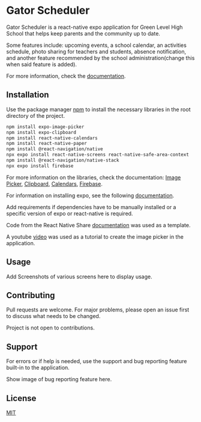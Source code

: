 # Gator Scheduler

Gator Scheduler is a react-native expo application for Green Level High School that helps keep parents and the community up to date. 

Some features include: upcoming events, a school calendar, an activities schedule, photo sharing for teachers and students, absence notification, and another feature recommended by the school administration(change this when said feature is added).

For more information, check the [documentation](https://www.fbla-pbl.org/media/2022/08/FBLA-High-School-CE-Guidelines_8.29.22.pdf). 

## Installation

Use the package manager [npm](https://docs.npmjs.com/) to install the necessary libraries in the root directory of the project. 

```bash
npm install expo-image-picker
npm install expo-clipboard
npm install react-native-calendars
npm install react-native-paper
npm install @react-navigation/native
npx expo install react-native-screens react-native-safe-area-context
npm install @react-navigation/native-stack
npx expo install firebase
```

For more information on the libraries, check the documentation: [Image Picker](https://docs.expo.dev/versions/latest/sdk/imagepicker/), [Clipboard](https://docs.expo.dev/versions/latest/sdk/clipboard/), [Calendars](https://github.com/wix/react-native-calendars), [Firebase](https://rnfirebase.io/).

For information on installing expo, see the following [documentation](https://docs.expo.dev/get-started/installation/).

Add requirements if dependencies have to be manually installed or a specific version of expo or react-native is required. 

Code from the React Native Share [documentation](https://reactnative.dev/docs/share) was used as a template. 

A youtube [video](https://reactnative.dev/docs/share) was used as a tutorial to create the image picker in the application.

## Usage

Add Screenshots of various screens here to display usage. 

## Contributing

Pull requests are welcome. For major problems, please open an issue first
to discuss what needs to be changed.

Project is not open to contributions.

## Support 

For errors or if help is needed, use the support and bug reporting feature built-in to the application. 

Show image of bug reporting feature here. 

## License

[MIT](https://choosealicense.com/licenses/mit/)
